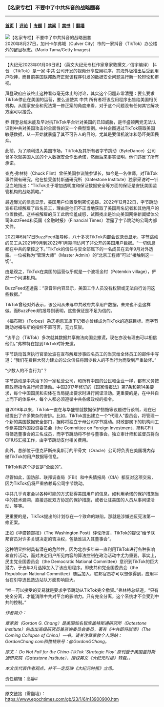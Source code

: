 ### 【名家专栏】不要中了中共抖音的战略圈套

---

#### [首页](../../../..?n13900900) &nbsp;|&nbsp; [评论](../../../../../epoch-comment?n13900900) &nbsp;|&nbsp; [专题](../../../../../epoch-special?n13900900) &nbsp;|&nbsp; [禁闻](../../../../../epoch-news?n13900900) &nbsp;|&nbsp; [禁书](../../../../../books?n13900900) &nbsp;|&nbsp; [翻墙](https://github.com/gfw-breaker/nogfw/blob/master/README.md?n13900900)


<div><img alt="【名家专栏】不要中了中共抖音的战略圈套" class="attachment-djy_600_400 size-djy_600_400 wp-post-image" src="https://i.epochtimes.com/assets/uploads/2023/01/id13900926-GettyImages-1269166881-700x420-600x400.jpg"/>
<div class="caption">
 2020年8月27日，加州卡尔弗城（Culver City）市的一家抖音（TikTok）办公楼外的醒目标志。(Mario Tama/Getty Images)
</div></div><hr/><div class="post_content" id="artbody" itemprop="articleBody">
 <!-- article content begin -->
 <p>
  【大纪元2023年01月06日讯】（英文大纪元专栏作家章家敦撰文／信宇编译）
  <ok href="https://www.epochtimes.com/gb/tag/%E6%8A%96%E9%9F%B3.html">
   抖音
  </ok>
  （TikTok）是一家
  <ok href="https://www.epochtimes.com/gb/tag/%E4%B8%AD%E5%85%B1.html">
   中共
  </ok>
  公司开发的视频分享应用程序，其海外版推出后受到用户吹捧，而目前美国联邦政府正就该程序引发的数据安全问题进行新一轮辩论和审视。
 </p>
 <p>
  拜登政府应该终止这种看似毫无休止的讨论，其实这个问题非常清楚：要么要求TikTok停止在美国的运营，要么迫使其
  <ok href="https://www.epochtimes.com/gb/tag/%E4%B8%AD%E5%85%B1.html">
   中共
  </ok>
  所有者将该应用程序出售给美国相关机构。从国家安全和宪法第一修正案的角度来看，对于这个问题没有任何其它解决方案可以接受。
 </p>
 <p>
  乔‧拜登总统未能及早对抗TikTok平台针对美国的已知威胁，是华盛顿两党无法认识到中共对美国攻击的全面性的又一个典型案例。中共企图通过TikTok窃取美国敏感数据，从一开始就暴露了其不可告人的目的，尤其是要借机讹诈和恐吓美国民众。
 </p>
 <p>
  此前，为了顺利进入美国市场，TikTok及其所有者字节跳动（ByteDance）公司曾多次就美国人民的个人数据安全作出承诺，然而后来事实证明，他们违反了所有承诺。
 </p>
 <p>
  查克‧弗林特（Chuck Flint）曾任美国参议院参谋长，如今是一名律师，对TikTok事件颇有研究。他在接受盖特斯通研究所（Gatestone Institute）独家采访时一针见血地指出：“TikTok关于增加透明度和保证数据安全等方面的保证是安抚美国监管机构的战略策略。”
 </p>
 <p>
  最近曝光的信息显示，美国用户位置受到密切追踪。2022年12月22日，字节跳动宣布已经解雇了四名员工，理由是他们不正当地获取了美国两名记者和其他用户的位置数据。这些被解雇的员工此后恼羞成怒，试图找出是谁向美国网络新闻媒体公司BuzzFeed和英国《金融时报》（Financial Times）泄露了字节跳动的公司内部文件。
 </p>
 <p>
  2022年6月17日BuzzFeed报导称，八十多次TikTok内部会议录音显示，字节跳动的员工从2021年9月到2022年1月期间访问了非公开的美国用户数据。“一切信息都在中共的掌控之下。”TikTok的信任与安全部属下的一名成员在去年9月对外透露。一位被称为“管理大师”（Master Admin）的“北京工程师”可以“接触到这一切”。
 </p>
 <p>
  由是观之，TikTok在美国的运营似乎就是一个波坦金村（Potemkin village），俨然一个间谍机构。
 </p>
 <p>
  BuzzFeed还透露：“录音带内容显示，美国工作人员没有权限或无法自行访问这些数据。”
 </p>
 <p>
  TikTok曾经对外表示，该公司从未与中共政府共享用户数据，未来也不会这样做。而BuzzFeed的报导则表明，这些保证是不足为信的。
 </p>
 <p>
  《福布斯》（Forbes）杂志抱怨其旗下记者亦曾经成为TikTok的追踪目标。而字节跳动对福布斯的指控不置可否，无力反驳。
 </p>
 <p>
  “该平台（TikTok）多次就其数据共享做法向国会撒谎，现在亦没有理由可以相信他们。”弗林特在提到TikTok时补充道。
 </p>
 <p>
  字节跳动首席执行官梁汝波在宣布解雇涉事四名员工的当天给全体员工的邮件中写道：“我们花费巨大努力建立的公众信任将因少数人的不当行为而受到严重破坏。”
 </p>
 <p>
  “少数人的不当行为”？
 </p>
 <p>
  字节跳动是中共治下的一家私营公司，和所有中国的公民和企业一样，都有义务按照政府指令进行间谍活动。中国2017年修订的《国家情报法》第7条和第14条要求，每个中国国民和实体在当局提出要求时进行间谍活动。更重要的是，在中共自上而下的体系中，每个人都必须遵循中共各级政权的指令。
 </p>
 <p>
  自2019年以来，TikTok一直在与华盛顿就数据保护措施等议题进行谈判，现在已经提出了许多繁杂的安排。比如，TikTok提出建立一个“代理人”委员会，将管理一个新的美国数据安全部门，据称将独立于母公司字节跳动。财政部属下的机构间工作组美国外国投资委员会（the Committee on Foreign Investment，简称CFI）将筛选董事会的三名成员，而字节跳动将不参与董事会。独立审计师和监督员将向CFIUS汇报工作，由字节跳动支付相关费用。
 </p>
 <p>
  此外，总部位于德克萨斯州奥斯汀的甲骨文（Oracle）公司将负责在美国境内存储TikTok的用户数据等信息。
 </p>
 <p>
  TikTok称这个提议是“全面的”。
 </p>
 <p>
  尽管如此，国防部、联邦调查局（FBI）和中央情报局（CIA）都反对这项交易，因为TikTok仍将严重依赖母公司字节跳动。
 </p>
 <p>
  中共几乎肯定会以各种可能的方式获得美国用户的信息，如利用承诺的保护措施当中的技术漏洞，直接违反双方协定的保护措施，或者让驻美国的人员从事间谍活动，等等。
 </p>
 <p>
  更重要的是，TikTok提出的计划存在一个致命的缺陷，那就是涉嫌违反宪法第一修正案。
 </p>
 <p>
  正如《华盛顿邮报》（The Washington Post）评论所言，TikTok的提议“给予联邦官员对许多关键决定的否决权，包括谁进入其董事会”。
 </p>
 <p>
  这种明显控制具有潜在的危险性，因为北京多年来一直利用TikTok进行各种影响和宣传活动，而对决定用户所见内容的算法控制在政治活动中尤为重要。事实上，民主党全国委员会（the Democratic National Committee）意识到TikTok的巨大潜力，于去年3月选择加入了该应用程序。即使共和党全国委员会（the Republican National Committee）随后加入，联邦官员亦可以想像得到，应用平台在引导选民选边站队方面影响巨大。
 </p>
 <p>
  “唯一可以接受的交易就是要求字节跳动从TikTok完全撤资。”弗林特总结道，“只有完全分离，才能消除中共对平台的影响力。只有完全分离，这个系统才不会受到中共的控制。”
 </p>
 <p>
  <em>
   作者简介：
  </em>
 </p>
 <p>
  <em>
   章家敦（Gordon G. Chang）是美国知名智库盖特斯通研究所（Gatestone Institute）的杰出高级研究员兼咨询委员会委员，著有《中共即将崩溃》（The Coming Collapse of China）一书。请关注章家敦个人网站：GordonChang.com和推特账号：@GordonGChang。
  </em>
 </p>
 <p>
  <em>
   原文：
   <ok href="https://www.theepochtimes.com/do-not-fall-for-the-china-tiktok-strategic-ploy_4959016.html?utm_source=ai&amp;utm_medium=search">
    Do Not Fall for the China-TikTok ‘Strategic Ploy’
   </ok>
   原刊登于美国盖特斯通研究院（Gatestone Institute），授权英文《大纪元时报》转载。。
  </em>
 </p>
 <p>
  <em>
   本文仅代表作者观点，并不一定反映《大纪元时报》立场。
  </em>
 </p>
 <p>
  责任编辑：高静#
 </p>
 <!-- article content end -->
 <div id="below_article_ad">
 </div>
</div>


---

原文链接（需翻墙）：https://www.epochtimes.com/gb/23/1/6/n13900900.htm